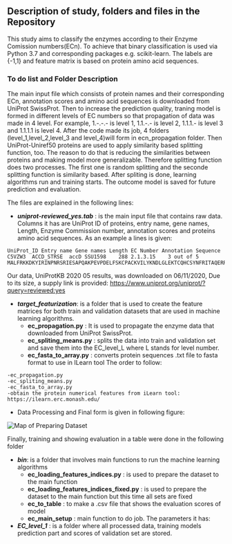 ## Description of study, folders and files in the Repository

This study aims to classify the enzymes according to their Enzyme Comission numbers(ECn). To achieve that binary classification is used via Python 3.7 and corresponding packages e.g. scikit-learn. The labels are {-1,1} and feature matrix is based on protein amino acid sequences. 

### To do list and Folder Description

The main input file which consists of protein names and their corresponding ECn, annotation scores and amino acid sequences is downloaded from UniProt SwissProt. Then to increase the prediction quality, traning model is formed in different levels of EC numbers so that propagation of data was made in 4 level. For example, 1.-.-.- is level 1, 1.1.-.- is level 2, 1.1.1.- is level 3 and 1.1.1.1 is level 4. After the code made its job, 4 folders (level_1,level_2,level_3 and level_4)will form in ecn_propagation folder. Then UniProt-Uniref50 proteins are used to apply similarity based splitting function, too. The reason to do that is reducing the similarities between proteins and making model more generalizable. Therefore splitting function does two processes. The first one is random splitting and the seconde splitting function is similarity based.
After spliting is done, learning algorithms run and training starts. The outcome model is saved for future prediction and evaluation. 

The files are explained in the following lines:

- ***uniprot-reviewed_yes.tab*** : is the main input file that contains raw data. Columns it has are UniProt ID of proteins, entry name, gene names, Length, Enzyme Commission number, annotation scores and proteins amino acid sequences. As an example a lines is given:
```
UniProt_ID Entry name Gene names Length EC Number Annotation Sequence
C5VZW3  ACCD_STRSE  accD SSU1598    288 2.1.3.15    3 out of 5  MALFRKKDKYIRINPNRSRIESAPQAKPEVPDELFSKCPACKVILYKNDLGLEKTCQHCSYNFRITAQERRALTVDEGSFEELFTGIETTNPLDFPNYLEKLAATRQKTGLDEAVLTGKATIGGQPVALGIMDSHFIMASMGTVVGEKITRLFELAIEERLPVVLFTASGGARMQEGIMSLMQMAKISAAVKRHSNAGLFYLTVLTDPTTGGVTASFAMEGDIILAEPQTLVGFAGRRVIESTVRENLPDDFQKAEFLQEHGFVDAIVKRQDLPATISRLLRMHGGVR   
``` 
Our data, UniProtKB 2020 05 results, was downloaded on 06/11/2020, 
Due to its size, a supply link is provided: https://www.uniprot.org/uniprot/?query=reviewed:yes 
- ***target_featurization***: is a folder that is used to create the feature matrices for both train and validation datasets that are used in machine learning algorithms. 
	- **ec_propagation.py** : It is used to propagate the enzyme data that downloaded from UniProt SwissProt. 
	- **ec_spliting_means.py** : splits the data into train and validation set and save them into the EC_level_L where L stands for level number.
	- **ec_fasta_to_array.py** : converts protein sequences .txt file to fasta format to use in ILearn tool
The order to follow:
```
-ec_propagation.py
-ec_spliting_means.py
-ec_fasta_to_array.py
-obtain the protein numerical features from iLearn tool: https://ilearn.erc.monash.edu/
```

- Data Processing and Final form is given in following figure:

![Map of Preparing Dataset ](https://user-images.githubusercontent.com/37181660/100945269-f10fe900-3511-11eb-8b9b-cb01fcf87b2a.PNG)

Finally, training and showing evaluation in a table were done in the following folder

- ***bin***: is a folder that involves main functions to run the machine learning algorithms
	- **ec_loading_features_indices.py** : is used to prepare the dataset to the main function
	- **ec_loading_features_indices_fixed.py** : is used to prepare the dataset to the main function but this time all sets are fixed 
	- **ec_to_table** : to make a .csv file that shows the evaluation scores of model
	- **ec_main_setup** : main function to do job. The parameters it has:
- ***EC_level_1*** : is a folder where all processed data, training models prediction part and scores of validation set are stored. 



